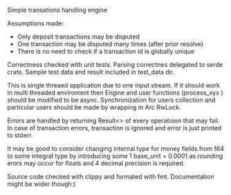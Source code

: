 Simple transations handling engine

Assumptions made:
- Only deposit transactions may be disputed
- One transaction may be disputed many times (after prior resolve)
- There is no need to check if a transaction id is globally unique


Correctness checked with unit tests.
Parsing correctnes delegated to serde crate.
Sample test data and result included in test_data dir.

This is single threaed application due to one input stream.
If it should work in multi threaded enviroment then Engine and user functions (process_xyx ) should be modified to be async. Synchronization for users collection and particular users should be made by wrapping in Arc RwLock.

Errors are handled by returning Result<> of every operatioon that may fail. In case of transaction errors, transaction is ignored and error is just printed to stderr.

It may be good to consider changing internal type for money fields from f64 to some integral type by introducing some 1 base_unit = 0.0001 as rounding erors may occur for floats and 4 decimal precision is required.

Source code checked with clippy and formated with fmt.
Documentation might be wider though:)
